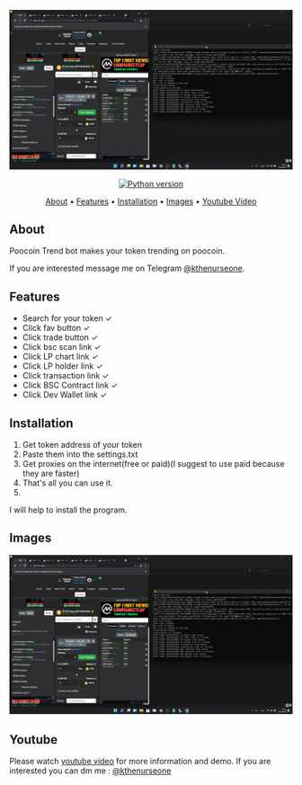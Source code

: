 <p align="center"><a href="https://youtu.be/-ivDla92_Sw" target="_blank"><img src="https://github.com/kthenurseone/poocoin_trendbot/blob/main/1.png?raw=true"></a></p>

<p align="center">
    <a href="https://www.python.org/downloads/release/python-380/"><img src="https://img.shields.io/badge/python-3.8-blue.svg?style=plastic" alt="Python version"></a>
</p>

<p align="center">
  <a href="#about">About</a>
  •
  <a href="#features">Features</a>
  •
  <a href="#installation">Installation</a>
  •
  <a href="#images">Images</a>
  •
  <a href="#youtube">Youtube Video</a>
</p>

## About
Poocoin Trend bot makes your token trending on poocoin.

If you are interested message me on Telegram [@kthenurseone](https://t.me/kthenurseone). 

## Features
- Search for your token ✓
- Click fav button ✓
- Click trade button ✓
- Click bsc scan link ✓
- Click LP chart link ✓
- Click LP holder link ✓
- Click transaction link ✓
- Click BSC Contract link ✓
- Click Dev Wallet link ✓




## Installation
1) Get token address of your token
2) Paste them into the settings.txt
3) Get proxies on the internet(free or paid)(I suggest to use paid because they are faster)
4) That's all you can use it.
5) 
I will help to install the program.


## Images
![Poocoin_Trendbot](https://github.com/kthenurseone/poocoin_trendbot/blob/main/1.png?raw=true)



## Youtube
Please watch [youtube video](https://youtu.be/-ivDla92_Sw) for more information and demo. If you are interested you can dm me : [@kthenurseone](https://t.me/kthenurseone)
